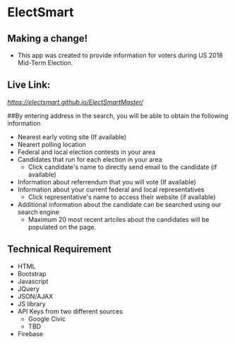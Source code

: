 # ElectSmart
## Making a change!
* This app was created to provide information for voters during US 2018 Mid-Term Election.

## Live Link:
*https://electsmart.github.io/ElectSmartMaster/*

##By entering address in the search, you will be able to obtain the following information 
* Nearest early voting site (If available)
* Nearert polling location
* Federal and local election contests in your area 
* Candidates that run for each election in your area
  * Click candidate's name to directly send email to the candidate (if available)
* Information about referrendum that you will vote (If available)
* Information about your current federal and local representatives
  * Click representative's name to access their website (if available)
* Additional information about the candidate can be searched using our search engine
  * Maximum 20 most recent artciles about the candidates will be populated on the page.

## Technical Requirement
* HTML
* Bootstrap
* Javascript
* JQuery
* JSON/AJAX
* JS library
* API Keys from two different sources
  * Google Civic
  * TBD
* Firebase




